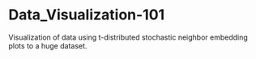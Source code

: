 # Data_Visualization-101
Visualization of data using t-distributed stochastic neighbor embedding plots to a huge dataset.
